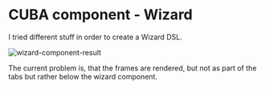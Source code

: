 CUBA component - Wizard
======================

I tried different stuff in order to create a Wizard DSL.

![wizard-component-result](https://github.com/mariodavid/cuba-component-wizard/blob/master/img/wizard-loader-result.png)

The current problem is, that the frames are rendered, but not as part of the tabs but rather below the wizard component.